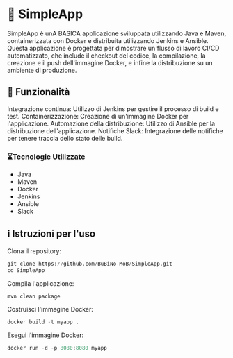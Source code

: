 # 📄 SimpleApp
SimpleApp è unA BASICA applicazione sviluppata utilizzando Java e Maven, containerizzata con Docker e distribuita utilizzando Jenkins e Ansible. Questa applicazione è progettata per dimostrare un flusso di lavoro CI/CD automatizzato, che include il checkout del codice, la compilazione, la creazione e il push dell'immagine Docker, e infine la distribuzione su un ambiente di produzione.

## 🌟 Funzionalità
Integrazione continua: Utilizzo di Jenkins per gestire il processo di build e test.
Containerizzazione: Creazione di un'immagine Docker per l'applicazione.
Automazione della distribuzione: Utilizzo di Ansible per la distribuzione dell'applicazione.
Notifiche Slack: Integrazione delle notifiche per tenere traccia dello stato delle build.

### ⌛Tecnologie Utilizzate
- Java
- Maven
- Docker
- Jenkins
- Ansible
- Slack

## ℹ️ Istruzioni per l'uso
Clona il repository:

```py
git clone https://github.com/BuBiNo-MoB/SimpleApp.git
cd SimpleApp
```
Compila l'applicazione:
```py
mvn clean package
```

Costruisci l'immagine Docker:
```py
docker build -t myapp .
```

Esegui l'immagine Docker:
```py
docker run -d -p 8080:8080 myapp
```

